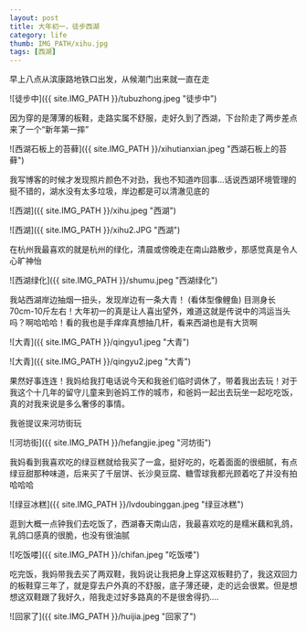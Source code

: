 ```yaml
---
layout: post
title: 大年初一，徒步西湖
category: life
thumb: IMG_PATH/xihu.jpg
tags: [西湖]
---
```


早上八点从滨康路地铁口出发，从候潮门出来就一直在走

![徒步中]({{ site.IMG_PATH }}/tubuzhong.jpeg "徒步中")

因为穿的是薄薄的板鞋，走路实属不舒服，走好久到了西湖，下台阶走了两步差点来了一个“新年第一摔”

![西湖石板上的苔藓]({{ site.IMG_PATH }}/xihutianxian.jpeg "西湖石板上的苔藓")


我写博客的时候才发现照片颜色不对劲，我也不知道咋回事...话说西湖环境管理的挺不错的，湖水没有太多垃圾，岸边都是可以清澈见底的

![西湖]({{ site.IMG_PATH }}/xihu.jpeg "西湖")

![西湖]({{ site.IMG_PATH }}/xihu2.JPG "西湖")

在杭州我最喜欢的就是杭州的绿化，清晨或傍晚走在南山路散步，那感觉真是令人心旷神怡

![西湖绿化]({{ site.IMG_PATH }}/shumu.jpeg "西湖绿化")



我站西湖岸边抽烟一扭头，发现岸边有一条大青！ (看体型像鲤鱼)  目测身长70cm-10斤左右！大年初一的真是让人喜出望外，难道这就是传说中的鸿运当头吗？啊哈哈哈！看的我也是手痒痒真想抽几杆，看来西湖也是有大货啊

![大青]({{ site.IMG_PATH }}/qingyu1.jpeg "大青")

![大青]({{ site.IMG_PATH }}/qingyu2.jpeg "大青")



果然好事连连！我妈给我打电话说今天和我爸们临时调休了，带着我出去玩！对于我这个十几年的留守儿童来到爸妈工作的城市，和爸妈一起出去玩坐一起吃吃饭，真的对我来说是多么奢侈的事情。

我爸提议来河坊街玩

![河坊街]({{ site.IMG_PATH }}/hefangjie.jpeg "河坊街")


我妈看到我喜欢吃的绿豆糕就给我买了一盒，挺好吃的，吃着面面的很细腻，有点绿豆甜那种味道，后来买了千层饼、长沙臭豆腐、糖雪球我都光顾着吃了并没有拍哈哈哈

![绿豆冰糕]({{ site.IMG_PATH }}/lvdoubinggan.jpeg "绿豆冰糕")


逛到大概一点钟我们去吃饭了，西湖春天南山店，我最喜欢吃的是糯米藕和乳鸽，乳鸽口感真的很脆，也没有很油腻

![吃饭喽]({{ site.IMG_PATH }}/chifan.jpeg "吃饭喽")


吃完饭，我妈带我去买了两双鞋，我妈说让我把身上穿这双板鞋扔了，我这双回力的板鞋穿三年了，就是穿去户外真的不舒服，底子薄还硬，走的远会很累。但是想想这双鞋跟了我好久，陪我走过好多路真的不是很舍得扔....

![回家了]({{ site.IMG_PATH }}/huijia.jpeg "回家了")